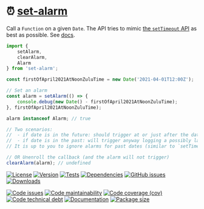 :alarm_clock: [set-alarm](https://make-github-pseudonymous-again.github.io/set-alarm)
==

Call a `Function` on a given `Date`.
The API tries to mimic [the `setTimeout` API](https://developer.mozilla.org/en-US/docs/Web/API/WindowOrWorkerGlobalScope/setTimeout) as best as possible.
See [docs](https://make-github-pseudonymous-again.github.io/set-alarm/index.html).

```js
import {
	setAlarm,
	clearAlarm,
	Alarm
} from 'set-alarm';

const firstOfApril2021AtNoonZuluTime = new Date('2021-04-01T12:00Z');

// Set an alarm
const alarm = setAlarm(() => {
	console.debug(new Date() - firstOfApril2021AtNoonZuluTime);
}, firstOfApril2021AtNoonZuluTime);

alarm instanceof Alarm; // true

// Two scenarios:
//  - if date is in the future: should trigger at or just after the date, logging a small nonnegative number
//  - if date is in the past: will trigger anyway logging a possibly large positive number
// It is up to you to ignore alarms for past dates (similar to `setTimeout(..., -2389324)`).

// OR Unenroll the callback (and the alarm will not trigger)
clearAlarm(alarm); // undefined
```

[![License](https://img.shields.io/github/license/make-github-pseudonymous-again/set-alarm.svg)](https://raw.githubusercontent.com/make-github-pseudonymous-again/set-alarm/main/LICENSE)
[![Version](https://img.shields.io/npm/v/set-alarm.svg)](https://www.npmjs.org/package/set-alarm)
[![Tests](https://img.shields.io/github/workflow/status/make-github-pseudonymous-again/set-alarm/ci?event=push&label=tests)](https://github.com/make-github-pseudonymous-again/set-alarm/actions/workflows/ci.yml?query=branch:main)
[![Dependencies](https://img.shields.io/librariesio/github/make-github-pseudonymous-again/set-alarm.svg)](https://github.com/make-github-pseudonymous-again/set-alarm/network/dependencies)
[![GitHub issues](https://img.shields.io/github/issues/make-github-pseudonymous-again/set-alarm.svg)](https://github.com/make-github-pseudonymous-again/set-alarm/issues)
[![Downloads](https://img.shields.io/npm/dm/set-alarm.svg)](https://www.npmjs.org/package/set-alarm)

[![Code issues](https://img.shields.io/codeclimate/issues/make-github-pseudonymous-again/set-alarm.svg)](https://codeclimate.com/github/make-github-pseudonymous-again/set-alarm/issues)
[![Code maintainability](https://img.shields.io/codeclimate/maintainability/make-github-pseudonymous-again/set-alarm.svg)](https://codeclimate.com/github/make-github-pseudonymous-again/set-alarm/trends/churn)
[![Code coverage (cov)](https://img.shields.io/codecov/c/gh/make-github-pseudonymous-again/set-alarm/main.svg)](https://codecov.io/gh/make-github-pseudonymous-again/set-alarm)
[![Code technical debt](https://img.shields.io/codeclimate/tech-debt/make-github-pseudonymous-again/set-alarm.svg)](https://codeclimate.com/github/make-github-pseudonymous-again/set-alarm/trends/technical_debt)
[![Documentation](https://make-github-pseudonymous-again.github.io/set-alarm/badge.svg)](https://make-github-pseudonymous-again.github.io/set-alarm/source.html)
[![Package size](https://img.shields.io/bundlephobia/minzip/set-alarm)](https://bundlephobia.com/result?p=set-alarm)
